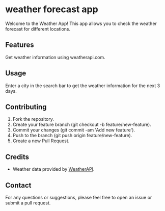 # weather forecast app

Welcome to the Weather App! This app allows you to check the weather forecast for different locations.

## Features

Get weather information using weatherapi.com.

## Usage

Enter a city in the search bar to get the weather information for the next 3 days.

## Contributing

1. Fork the repository.
2. Create your feature branch (git checkout -b feature/new-feature).
3. Commit your changes (git commit -am 'Add new feature').
4. Push to the branch (git push origin feature/new-feature).
5. Create a new Pull Request.

## Credits

- Weather data provided by [WeatherAPI](https://www.weatherapi.com/).

## Contact

For any questions or suggestions, please feel free to open an issue or submit a pull request.
